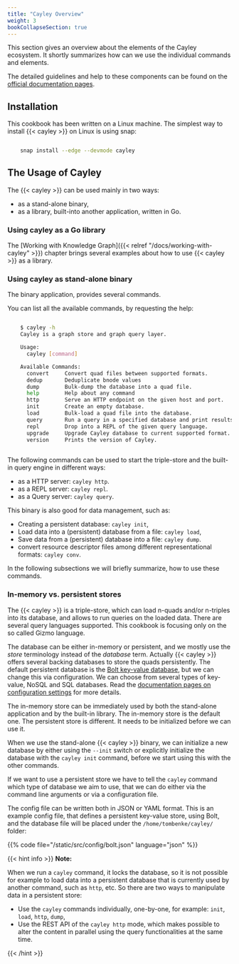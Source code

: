 ```yaml
---
title: "Cayley Overview"
weight: 3
bookCollapseSection: true
---
```


This section gives an overview about the elements of the Cayley ecosystem.
It shortly summarizes how can we use the individual commands and elements.

The detailed guidelines and help to these components can be found on the [official documentation pages](https://cayley.gitbook.io/cayley/).

## Installation

This cookbook has been written on a Linux machine. The simplest way to install {{< cayley >}} on Linux is using snap:

```bash

    snap install --edge --devmode cayley

```

## The Usage of Cayley

The {{< cayley >}} can be used mainly in two ways:
- as a stand-alone binary,
- as a library, built-into another application, written in Go.

### Using cayley as a Go library

The [Working with Knowledge Graph]({{< relref "/docs/working-with-cayley" >}}) chapter brings several examples about how to use {{< cayley >}} as a library.

### Using cayley as stand-alone binary

The binary application, provides several commands.

You can list all the available commands, by requesting the help:

```bash

    $ cayley -h
    Cayley is a graph store and graph query layer.

    Usage:
      cayley [command]

    Available Commands:
      convert     Convert quad files between supported formats.
      dedup       Deduplicate bnode values
      dump        Bulk-dump the database into a quad file.
      help        Help about any command
      http        Serve an HTTP endpoint on the given host and port.
      init        Create an empty database.
      load        Bulk-load a quad file into the database.
      query       Run a query in a specified database and print results.
      repl        Drop into a REPL of the given query language.
      upgrade     Upgrade Cayley database to current supported format.
      version     Prints the version of Cayley.
      
```

The following commands can be used to start the triple-store and the built-in query engine in different ways:
- as a HTTP server: `cayley http`.
- as a REPL server: `cayley repl`.
- as a Query server: `cayley query`.

This binary is also good for data management, such as:
- Creating a persistent database: `cayley init`,
- Load data into a (persistent) database from a file: `cayley load`,
- Save data from a (persistent) database into a file: `cayley dump`.
- convert resource descriptor files among different representational formats: `cayley conv`.

In the following subsections we will briefly summarize, how to use these commands.

### In-memory vs. persistent stores

The {{< cayley >}} is a triple-store, which can load n-quads and/or n-triples into its database, and allows to run queries on the loaded data. There are several query languages supported. This cookbook is focusing only on the so called Gizmo language.

The database can be either in-memory or persistent, and we mostly use the _store_ terminology instead of the _database_ term. Actually {{< cayley >}} offers several backing databases to store the quads persistently. The default persistent database is the [Bolt key-value database](https://github.com/boltdb/bolt), but we can change this via configuration. We can choose from several types of key-value, NoSQL and SQL databases. Read the [documentation pages on configuration settings](https://cayley.gitbook.io/cayley/configuration) for more details. 

The in-memory store can be immediately used by both the stand-alone application and by the built-in library. The in-memory store is the default one. The persistent store is different. It needs to be initialized before we can use it.

When we use the stand-alone {{< cayley >}} binary, we can initialize a new database by either using the `--init` switch or explicitly initialize the database with the `cayley init` command, before we start using this with the other commands.

If we want to use a persistent store we have to tell the `cayley` command which type of database we aim to use, that we can do either via the command line arguments or via a configuration file.

The config file can be written both in JSON or YAML format. This is an example config file, that defines a persistent key-value store, using Bolt, and the database file will be placed under the `/home/tombenke/cayley/` folder:

{{% code file="/static/src/config/bolt.json" language="json" %}}

{{< hint info >}}
__Note:__

When we run a `cayley` command, it locks the database, so it is not possible for example to load data into a persistent database that is currently used by another command, such as `http`, etc. So there are two ways to manipulate data in a persistent store:
- Use the `cayley` commands individually, one-by-one, for example: `init`, `load`, `http`, `dump`,
- Use the REST API of the `cayley http` mode, which makes possible to alter the content in parallel using the query functionalities at the same time.

{{< /hint >}}

